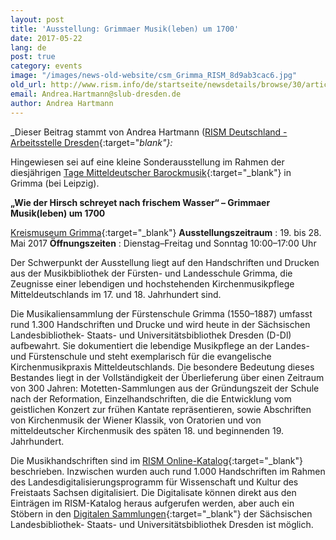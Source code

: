 ```yaml
---
layout: post
title: 'Ausstellung: Grimmaer Musik(leben) um 1700'
date: 2017-05-22
lang: de
post: true
category: events
image: "/images/news-old-website/csm_Grimma_RISM_8d9ab3cac6.jpg"
old_url: http://www.rism.info/de/startseite/newsdetails/browse/30/article/64/exhibition-baroque-musical-life-in-grimma-saxony.html
email: Andrea.Hartmann@slub-dresden.de
author: Andrea Hartmann
---
```


_Dieser Beitrag stammt von Andrea Hartmann ([RISM Deutschland - Arbeitsstelle Dresden](http://de.rism.info/en/home.html){:target="_blank"}:_

Hingewiesen sei auf eine kleine Sonderausstellung im Rahmen der diesjährigen [Tage Mitteldeutscher Barockmusik](http://www.unmittelbarock.de/){:target="_blank"} in Grimma (bei Leipzig).

**„Wie der Hirsch schreyet nach frischem Wasser“ – Grimmaer Musik(leben) um 1700**

[Kreismuseum Grimma](http://www.museum-grimma.de/index.php/geschichte.html){:target="_blank"}
**Ausstellungszeitraum** : 19. bis 28. Mai 2017
**Öffnungszeiten** : Dienstag–Freitag und Sonntag 10:00–17:00 Uhr

Der Schwerpunkt der Ausstellung liegt auf den Handschriften und Drucken aus der Musikbibliothek der Fürsten- und Landesschule Grimma, die Zeugnisse einer lebendigen und hochstehenden Kirchenmusikpflege Mitteldeutschlands im 17. und 18. Jahrhundert sind.

Die Musikaliensammlung der Fürstenschule Grimma (1550–1887) umfasst rund 1.300 Handschriften und Drucke und wird heute in der Sächsischen Landesbibliothek- Staats- und Universitätsbibliothek Dresden (D-Dl) aufbewahrt. Sie dokumentiert die lebendige Musikpflege an der Landes- und Fürstenschule und steht exemplarisch für die evangelische Kirchenmusikpraxis Mitteldeutschlands. Die besondere Bedeutung dieses Bestandes liegt in der Vollständigkeit der Überlieferung über einen Zeitraum von 300 Jahren: Motetten-Sammlungen aus der Gründungszeit der Schule nach der Reformation, Einzelhandschriften, die die Entwicklung vom geistlichen Konzert zur frühen Kantate repräsentieren, sowie Abschriften von Kirchenmusik der Wiener Klassik, von Oratorien und von mitteldeutscher Kirchenmusik des späten 18. und beginnenden 19. Jahrhundert.

Die Musikhandschriften sind im [RISM Online-Katalog](https://opac.rism.info/search?View=rism&q=f%C3%BCrsten+landesschule+grimma){:target="_blank"} beschrieben.
Inzwischen wurden auch rund 1.000 Handschriften im Rahmen des Landesdigitalisierungsprogramm für Wissenschaft und Kultur des Freistaats Sachsen digitalisiert. Die Digitalisate können direkt aus den Einträgen im RISM-Katalog heraus aufgerufen werden, aber auch ein Stöbern in den [Digitalen Sammlungen](http://digital.slub-dresden.de/kollektionen/107/){:target="_blank"} der Sächsischen Landesbibliothek- Staats- und Universitätsbibliothek Dresden ist möglich.